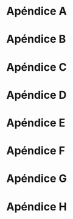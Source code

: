 # Apéndice A

# Apéndice B

# Apéndice C

# Apéndice D

# Apéndice E

# Apéndice F

# Apéndice G

# Apéndice H
